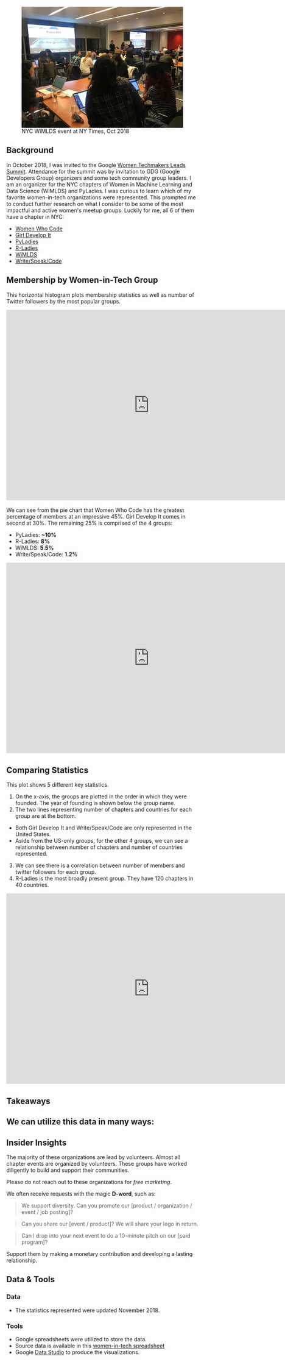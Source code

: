 


<figure>
  <img title="WiMLDS event at NY Times"  src="../assets/images/rs_nytimes.jpg" align="center"> 
 <figcaption>NYC WiMLDS event at NY Times, Oct 2018</figcaption>
</figure>

## Background
In October 2018, I was invited to the Google [Women Techmakers Leads Summit](https://events.withgoogle.com/women-techmakers-leads-summit/).   Attendance for the summit was by invitation to GDG (Google Developers Group) organizers and some tech community group leaders.  I am an organizer for the NYC chapters of Women in Machine Learning and Data Science (WiMLDS) and PyLadies.  I was curious to learn which of my favorite women-in-tech organizations were represented.  This prompted me to conduct further research on what I consider to be some of the most impactful and active women's meetup groups.  Luckily for me, all 6 of them have a chapter in NYC:
- [Women Who Code](https://www.womenwhocode.com/networks)
- [Girl Develop It](https://www.girldevelopit.com/chapters)
- [PyLadies](https://www.pyladies.com/locations/)
- [R-Ladies](https://rladies.org/about-us/history/)
- [WiMLDS](http://wimlds.org/chapters/)
- [Write/Speak/Code](https://www.writespeakcode.com)


## Membership by Women-in-Tech Group
This horizontal histogram plots membership statistics as well as number of Twitter followers by the most popular groups.  

<p>
<iframe width="750" height="500" src="https://datastudio.google.com/embed/reporting/1GRHGgx6VnbmSbOWCbrLbzsZKys_-JmwY/page/qzrc" frameborder="0" style="border:0" allowfullscreen></iframe>
</p>


We can see from the pie chart that Women Who Code has the greatest percentage of members at an impressive 45%.  Girl Develop It comes in second at 30%.  The remaining 25% is comprised of the 4 groups:
- PyLadies:  **~10%**
- R-Ladies:  **8%**
- WiMLDS:  **5.5%**
- Write/Speak/Code:  **1.2%**

<iframe width="750" height="500" src="https://datastudio.google.com/embed/reporting/1GRHGgx6VnbmSbOWCbrLbzsZKys_-JmwY/page/c9uc" frameborder="0" style="border:0" allowfullscreen></iframe>

## Comparing Statistics
This plot shows 5 different key statistics.  
1.  On the x-axis, the groups are plotted in the order in which they were founded.  The year of founding is shown below the group name. 
2.  The two lines representing number of chapters and countries for each group are at the bottom.  
  - Both Girl Develop It and Write/Speak/Code are only represented in the United States.
  - Aside from the US-only groups, for the other 4 groups, we can see a relationship between number of chapters and number of countries represented.
3.  We can see there is a correlation between number of members and twitter followers for each group.
4.  R-Ladies is the most broadly present group.  They have 120 chapters in 40 countries.

<p>
<iframe width="750" height="500" src="https://datastudio.google.com/embed/reporting/1GRHGgx6VnbmSbOWCbrLbzsZKys_-JmwY/page/d1rc" frameborder="0" style="border:0" allowfullscreen></iframe>
</p>

## Takeaways
We can utilize this data in many ways:  
- 


## Insider Insights
The majority of these organizations are lead by volunteers.  Almost all chapter events are organized by volunteers.  These groups have worked diligently to build and support their communities.  

Please do not reach out to these organizations for *free marketing*. 

We often receive requests with the magic **D-word**, such as: 

>We support diversity.  Can you promote our [product / organization / event / job posting]?

>Can you share our [event / product]?  We will share your logo in return.

>Can I drop into your next event to do a 10-minute pitch on our [paid program]?

Support them by making a monetary contribution and developing a lasting relationship.  


## Data & Tools

### Data
- The statistics represented were updated November 2018.

### Tools
- Google spreadsheets were utilized to store the data.
- Source data is available in this [women-in-tech spreadsheet](https://docs.google.com/spreadsheets/d/105VtTjnMyhnqItMYORNxMkurb6essQN1xGW7RArjA-Q/edit?usp=sharing)
- Google [Data Studio](https://datastudio.google.com/u/0/navigation/reporting) to produce the visualizations.




